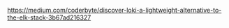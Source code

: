 
https://medium.com/coderbyte/discover-loki-a-lightweight-alternative-to-the-elk-stack-3b67ad216327
